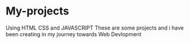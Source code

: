 # My-projects
Using HTML CSS and JAVASCRIPT
These are some projects and i have been creating in my journey towards Web Devlopment
